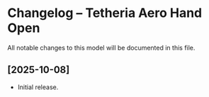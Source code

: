 # Changelog – Tetheria Aero Hand Open

All notable changes to this model will be documented in this file.

## [2025-10-08]
- Initial release.
